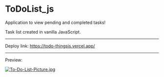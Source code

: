 # ToDoList_js
Application to view pending and completed tasks!

Task list created in vanilla JavaScript.

----------------------------------------------------------------

Deploy link: https://todo-thingsjs.vercel.app/

----------------------------------------------------------------

Preview:

[![To-Do-List-Picture.jpg](https://i.postimg.cc/1tgfqD4Y/To-Do-List-Picture.jpg)](https://postimg.cc/Q938L9Qp)
